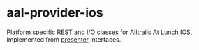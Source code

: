 # aal-provider-ios

Platform specific REST and I/O classes for [Alltrails At Lunch IOS](https://github.com/mitchelldrew/aal-app-ios), implemented from [presenter](https://github.com/mitchelldrew/aal-presenter) interfaces.
